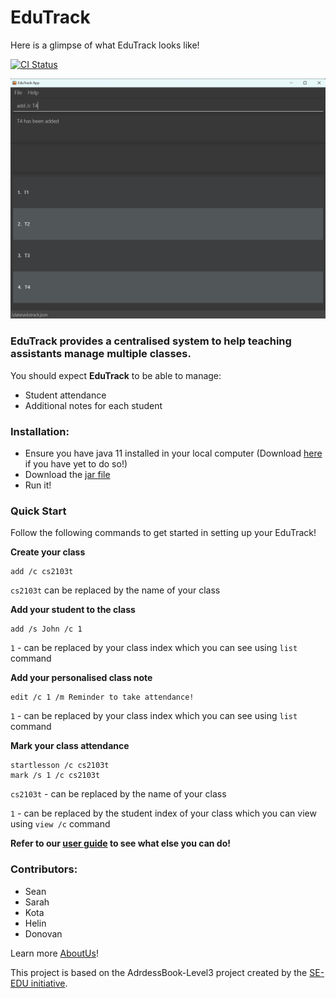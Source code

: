# EduTrack

Here is a glimpse of what EduTrack looks like!

[![CI Status](https://github.com/se-edu/addressbook-level3/workflows/Java%20CI/badge.svg)](https://github.com/AY2324S1-CS2103T-T15-3/tp/actions)

![Ui](docs/images/Ui.png)

### **EduTrack** provides a **centralised system** to help teaching assistants manage multiple classes.<br>
You should expect **EduTrack** to be able to manage:
* Student attendance
* Additional notes for each student

### Installation:
* Ensure you have java 11 installed in your local computer (Download [here](https://www.oracle.com/sg/java/technologies/javase/jdk11-archive-downloads.html) if you have yet to do so!)
* Download the [jar file]()
* Run it!

### Quick Start
Follow the following commands to get started in setting up your EduTrack!

**Create your class**
```
add /c cs2103t
```
`cs2103t` can be replaced by the name of your class

**Add your student to the class**
```
add /s John /c 1
```
`1` - can be replaced by your class index which you can see using `list` command

**Add your personalised class note**
```
edit /c 1 /m Reminder to take attendance!
```
`1` - can be replaced by your class index which you can see using `list` command

**Mark your class attendance**
```
startlesson /c cs2103t
mark /s 1 /c cs2103t
```
`cs2103t` - can be replaced by the name of your class

`1` - can be replaced by the student index of your class which you can view using `view /c` command

**Refer to our [user guide](https://ay2324s1-cs2103t-t15-3.github.io/tp/UserGuide.html) to see what else you can do!**

### Contributors:
  * Sean
  * Sarah
  * Kota
  * Helin
  * Donovan

  Learn more [AboutUs](https://github.com/AY2324S1-CS2103T-T15-3/tp/blob/master/docs/AboutUs.md)!

This project is based on the AdrdessBook-Level3 project created by the [SE-EDU initiative](https://se-education.org).
